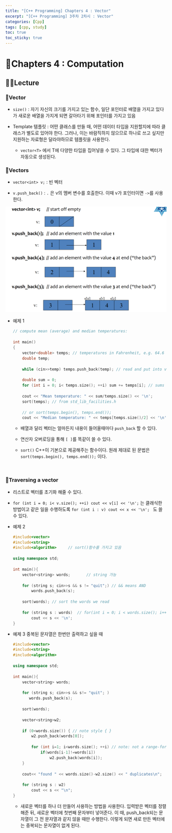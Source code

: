 ```yaml
---
title: "[C++ Programming] Chapters 4 : Vector"
excerpt: "[C++ Programming] 3주차 2차시 : Vector"
categories: [Cpp]
tags: [cpp, study]
toc: true
toc_sticky: true
---
```


# 🏫Chapters 4 : Computation

## 🧑‍🏫Lecture
 
### 📖Vector

+ `size()` : 자기 자신의 크기를 가지고 있는 함수, 일단 포인터로 배열을 가지고 있다가 새로운 배열을 가지게 되면 갈아타기 위해 포인터를 가지고 있음

+ Template 템플릿 : 어떤 클래스를 만들 때, 어떤 데이터 타입을 지원할지에 따라 클래스가 별도로 있어야 한다. 그러나, 이는 바람직하지 않으므로 하나로 쓰고 싶지만 지원하는 자료형은 달라야하므로 템플릿을 사용한다. 
    
    + `vector<T>` 에서 T에 다양한 타입을 집어넣을 수 있다. 그 타입에 대한 벡터가 자동으로 생성된다.

### 📖Vectors

+ `vector<int> v;` : 빈 벡터

+ `v.push_back()` : `.` 은 v의 멤버 변수를 호출한다. 이때 v가 포인터이면 `->`를 사용한다. 

![fail to bring](/assets/Image/cppStudy/vector.png)

+ 예제 1

    ```cpp
    // compute mean (average) and median temperatures:

    int main()
    {
        vector<double> temps; // temperatures in Fahrenheit, e.g. 64.6
        double temp;
        
        while (cin>>temp) temps.push_back(temp); // read and put into vector
        
        double sum = 0;
        for (int i = 0; i< temps.size(); ++i) sum += temps[i]; // sums temperatures
        
        cout << "Mean temperature: " << sum/temps.size() << '\n';
        sort(temps); // from std_lib_facilities.h
        
        // or sort(temps.begin(), temps.end());
        cout << "Median temperature: " << temps[temps.size()/2] << '\n';

    ```

    + 배열과 달리 벡터는 얼마든지 내용이 들어올때마다 `push_back` 할 수 있다.

    + 연산자 오버로딩을 통해 `[ ]`를 똑같이 쓸 수 있다.

    + `sort()` C++이 기본으로 제공해주는 함수이다. 원래 제대로 된 문법은 `sort(temps.begin(), temps.end());` 이다.

<br/>


### 📖Traversing a vector

+ 리스트로 벡터를 초기화 해줄 수 있다.

+ `for (int i = 0; i< v.size(); ++i) cout << v[i] << '\n';` 는 클래식한 방법이고 같은 일을 수행하도록 `for (int i : v) cout << x << '\n'; ` 도 쓸 수 있다.

+ 예제 2

    ```cpp
    #include<vector>
    #include<string>
    #include<algorithm>     // sort()함수를 가지고 있음

    using namespace std;

    int main(){
        vector<string> words;       // string 가능
        
        for (string s; cin>>s && s != "quit";) // && means AND
            words.push_back(s);

        sort(words); // sort the words we read
        
        for (string s : words)  // for(int i = 0; i < words.size(); i++) 이것과 같음
            cout << s << '\n';
    }

    ```

+ 예제 3 중복된 문자열은 한번만 출력하고 싶을 때

    ```cpp
    #include<vector>
    #include<string>
    #include<algorithm>     

    using namespace std;

    int main(){
        vector<string> words;
     
        for (string s; cin>>s && s!= "quit"; ) 
           words.push_back(s);
        
        sort(words);
        
        vector<string>w2;
        
        if (0<words.size()) { // note style { }
            w2.push_back(words[0]);
        
            for (int i=1; i<words.size(); ++i) // note: not a range-for
                if(words[i-1]!=words[i])
                    w2.push_back(words[i]); 
        }
        
        cout<< "found " << words.size()-w2.size() << " duplicates\n";
        
        for (string s : w2)
            cout << s << "\n";
    }
    ```

    + 새로운 벡터를 하나 더 만들어 사용하는 방법을 사용한다. 입력받은 벡터를 정렬해준 뒤, 새로운 벡터에 첫번째 문자부터 넣어준다. 이 때, push_back되는 문자열이 그 전 문자열과 같지 않을 때만 수행한다. 이렇게 되면 새로 만든 벡터에는 중복되는 문자열이 없게 된다. 







